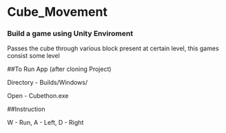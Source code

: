 # Cube_Movement

### Build a game using Unity Enviroment

Passes the cube through various block present at certain level, this games consist some level

##To Run App (after cloning Project)

Directory - Builds/Windows/

Open - Cubethon.exe

##Instruction

W - Run, A - Left, D - Right
